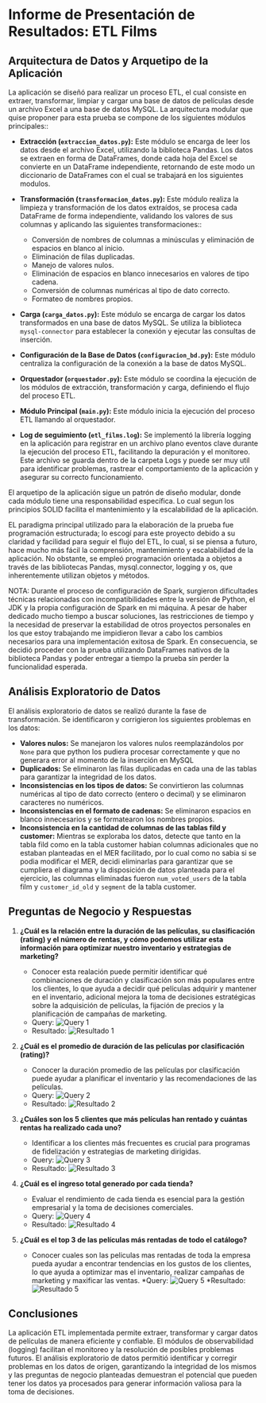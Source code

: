 # Informe de Presentación de Resultados: ETL Films

## Arquitectura de Datos y Arquetipo de la Aplicación

La aplicación se diseñó para realizar un proceso ETL, el cual consiste en extraer, transformar, limpiar y cargar una base de datos de películas desde un archivo Excel a una base de datos MySQL. La arquitectura modular que quise proponer para esta prueba se compone de los siguientes módulos principales::

* **Extracción (`extraccion_datos.py`):** Este módulo se encarga de leer los datos desde el archivo Excel, utilizando la biblioteca Pandas. Los datos se extraen en forma de DataFrames, donde cada hoja del Excel se convierte en un DataFrame independiente, retornando de este modo un diccionario de DataFrames con el cual se trabajará en los siguientes modulos.
* **Transformación (`transformacion_datos.py`):** Este módulo realiza la limpieza y transformación de los datos extraídos, se procesa cada DataFrame de forma independiente, validando los valores de sus columnas y aplicando las siguientes transformaciones::
    * Conversión de nombres de columnas a minúsculas y eliminación de espacios en blanco al inicio.
    * Eliminación de filas duplicadas.
    * Manejo de valores nulos.
    * Eliminación de espacios en blanco innecesarios en valores de tipo cadena.
    * Conversión de columnas numéricas al tipo de dato correcto.
    * Formateo de nombres propios.

* **Carga (`carga_datos.py`):** Este módulo se encarga de cargar los datos transformados en una base de datos MySQL. Se utiliza la biblioteca `mysql-connector` para establecer la conexión y ejecutar las consultas de inserción.
* **Configuración de la Base de Datos (`configuracion_bd.py`):** Este módulo centraliza la configuración de la conexión a la base de datos MySQL.
* **Orquestador (`orquestador.py`):** Este módulo se coordina la ejecución de los módulos de extracción, transformación y carga, definiendo el flujo del proceso ETL.
* **Módulo Principal (`main.py`):** Este módulo inicia la ejecución del proceso ETL llamando al orquestador.

* **Log de seguimiento (`etl_films.log`):** Se implementó la librería logging en la aplicación para registrar en un archivo plano eventos clave durante la ejecución del proceso ETL, facilitando la depuración y el monitoreo. Este archivo se guarda dentro de la carpeta Logs y puede ser muy util para identificar problemas, rastrear el comportamiento de la aplicación y asegurar su correcto funcionamiento.

El arquetipo de la aplicación sigue un patrón de diseño modular, donde cada módulo tiene una responsabilidad específica. Lo cual segun los principios SOLID facilita el mantenimiento y la escalabilidad de la aplicación.

EL paradigma principal utilizado para la elaboración de la prueba fue programación estructurada; lo escogí para este proyecto debido a su claridad y facilidad para seguir el flujo del ETL, lo cual, si se piensa a futuro, hace mucho más fácil la comprensión, mantenimiento y escalabilidad de la aplicación. No obstante, se empleó programación orientada a objetos a través de las bibliotecas Pandas, mysql.connector, logging y os, que inherentemente utilizan objetos y métodos.

NOTA: Durante el proceso de configuración de Spark, surgieron dificultades técnicas relacionadas con incompatibilidades entre la versión de Python, el JDK y la propia configuración de Spark en mi máquina. A pesar de haber dedicado mucho tiempo a buscar soluciones, las restricciones de tiempo y la necesidad de preservar la estabilidad de otros proyectos personales en los que estoy trabajando me impidieron llevar a cabo los cambios necesarios para una implementación exitosa de Spark. En consecuencia, se decidió proceder con la prueba utilizando DataFrames nativos de la biblioteca Pandas y poder entregar a tiempo la prueba sin perder la funcionalidad esperada.

## Análisis Exploratorio de Datos

El análisis exploratorio de datos se realizó durante la fase de transformación. Se identificaron y corrigieron los siguientes problemas en los datos:

* **Valores nulos:** Se manejaron los valores nulos reemplazándolos por `None` para que python los pudiera procesar correctamente y que no generara error al momento de la inserción en MySQL
* **Duplicados:** Se eliminaron las filas duplicadas en cada una de las tablas para garantizar la integridad de los datos.
* **Inconsistencias en los tipos de datos:** Se convirtieron las columnas numéricas al tipo de dato correcto (entero o decimal) y se eliminaron caracteres no numéricos.
* **Inconsistencias en el formato de cadenas:** Se eliminaron espacios en blanco innecesarios y se formatearon los nombres propios.
* **Inconsistencia en la cantidad de columnas de las tablas fild y customer:** Mientras se exploraba los datos, detecte que tanto en la tabla fild como en la tabla customer habian columnas adicionales que no estaban planteadas en el MER facilitado, por lo cual como no sabia si se podia modificar el MER, decidi eliminarlas para garantizar que se cumpliera el diagrama y la disposición de datos planteada para el ejercicio, las columnas eliminadas fueron `num_voted_users` de la tabla film y `customer_id_old` y `segment` de la tabla customer.

## Preguntas de Negocio y Respuestas

1.  **¿Cuál es la relación entre la duración de las películas, su clasificación (rating) y el número de rentas, y cómo podemos utilizar esta información para optimizar nuestro inventario y estrategias de marketing?**
    * Conocer esta realación puede permitir identificar qué combinaciones de duración y clasificación son más populares entre los clientes, lo que ayuda a decidir qué películas adquirir y mantener en el inventario, adicional mejora la toma de decisiones estratégicas sobre la adquisición de películas, la fijación de precios y la planificación de campañas de marketing.
    * Query: ![Query 1](Imagenes/image-9.png)
    * Resultado: ![Resultado 1](Imagenes/image-10.png)

2.  **¿Cuál es el promedio de duración de las películas por clasificación (rating)?**
    * Conocer la duración promedio de las películas por clasificación puede ayudar a planificar el inventario y las recomendaciones de las películas.
    * Query: ![Query 2](Imagenes/image-3.png)
    * Resultado: ![Resultado 2](Imagenes/image-1.png)

3.  **¿Cuáles son los 5 clientes que más películas han rentado y cuántas rentas ha          realizado cada uno?**
    * Identificar a los clientes más frecuentes es crucial para programas de fidelización y estrategias de marketing dirigidas.
    * Query: ![Query 3](Imagenes/image-4.png)
    * Resultado: ![Resultado 3](Imagenes/image.png)

4.  **¿Cuál es el ingreso total generado por cada tienda?**
    * Evaluar el rendimiento de cada tienda es esencial para la gestión empresarial y la toma de decisiones comerciales.
    * Query: ![Query 4](Imagenes/image-5.png)
    * Resultado: ![Resultado 4](Imagenes/image-6.png)

5.  **¿Cuál es el top 3 de las películas más rentadas de todo el catálogo?**
    * Conocer cuales son las peliculas mas rentadas de toda la empresa pueda ayudar a encontrar tendencias en los gustos de los clientes, lo que ayuda a optimizar mas el inventario, realizar campañas de marketing y maxificar las ventas.
    *Query: ![Query 5](Imagenes/image-7.png)
    *Resultado: ![Resultado 5](Imagenes/image-8.png)


## Conclusiones

La aplicación ETL implementada permite extraer, transformar y cargar datos de películas de manera eficiente y confiable. El módulos de observabilidad (logging) facilitan el monitoreo y la resolución de posibles problemas futuros. El análisis exploratorio de datos permitió identificar y corregir problemas en los datos de origen, garantizando la integridad de los mismos y las preguntas de negocio planteadas demuestran el potencial que pueden tener los datos ya procesados para generar información valiosa para la toma de decisiones.
